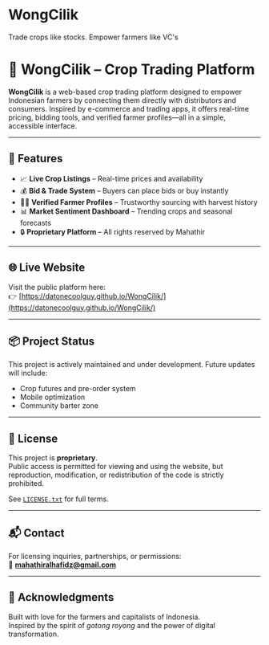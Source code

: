 # WongCilik
Trade crops like stocks. Empower farmers like VC's
# 🌾 WongCilik – Crop Trading Platform

**WongCilik** is a web-based crop trading platform designed to empower Indonesian farmers by connecting them directly with distributors and consumers. Inspired by e-commerce and trading apps, it offers real-time pricing, bidding tools, and verified farmer profiles—all in a simple, accessible interface.

---

## 🚀 Features

- 📈 **Live Crop Listings** – Real-time prices and availability
- 💰 **Bid & Trade System** – Buyers can place bids or buy instantly
- 🧑‍🌾 **Verified Farmer Profiles** – Trustworthy sourcing with harvest history
- 📊 **Market Sentiment Dashboard** – Trending crops and seasonal forecasts
- 🔒 **Proprietary Platform** – All rights reserved by Mahathir

---

## 🌐 Live Website

Visit the public platform here:  
👉 [https://datonecoolguy.github.io/WongCilik/](https://datonecoolguy.github.io/WongCilik/)

---

## 📦 Project Status

This project is actively maintained and under development. Future updates will include:
- Crop futures and pre-order system
- Mobile optimization
- Community barter zone

---

## 📜 License

This project is **proprietary**.  
Public access is permitted for viewing and using the website, but reproduction, modification, or redistribution of the code is strictly prohibited.

See [`LICENSE.txt`](LICENSE.txt) for full terms.

---

## 📬 Contact

For licensing inquiries, partnerships, or permissions:  
📧 **mahathiralhafidz@gmail.com**

---

## 🙌 Acknowledgments

Built with love for the farmers and capitalists of Indonesia.  
Inspired by the spirit of *gotong royong* and the power of digital transformation.
